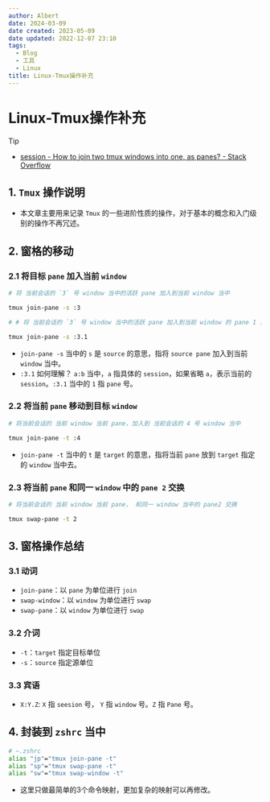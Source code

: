 ```yaml
---
author: Albert
date: 2024-03-09
date created: 2023-05-09
date updated: 2022-12-07 23:10
tags:
  - Blog
  - 工具
  - Linux
title: Linux-Tmux操作补充
---
```


# Linux-Tmux操作补充

> [!tip]
> - [session - How to join two tmux windows into one, as panes? - Stack Overflow](https://stackoverflow.com/questions/9592969/how-to-join-two-tmux-windows-into-one-as-panes)

## 1. `Tmux` 操作说明

- 本文章主要用来记录 `Tmux` 的一些进阶性质的操作，对于基本的概念和入门级别的操作不再冗述。

## 2. 窗格的移动

### 2.1 将目标 `pane` 加入当前 `window`

```bash
# 将 当前会话的 `3` 号 window 当中的活跃 pane 加入到当前 window 当中

tmux join-pane -s :3

# # 将 当前会话的 `3` 号 window 当中的活跃 pane 加入到当前 window 的 pane 1 当中

tmux join-pane -s :3.1
```

- `join-pane -s` 当中的 `s` 是 `source` 的意思，指将 `source pane` 加入到当前 `window` 当中。
- `:3.1` 如何理解？ `a:b` 当中，`a` 指具体的 `session`，如果省略 `a`，表示当前的 `session`。`:3.1` 当中的 `1` 指 `pane` 号。

### 2.2 将当前 `pane` 移动到目标 `window`

```bash
# 将当前会话的 当前 window 当前 pane，加入到 当前会话的 4 号 window 当中

tmux join-pane -t :4
```

- `join-pane -t` 当中的 `t` 是 `target` 的意思，指将当前 `pane` 放到 `target` 指定的 `window` 当中去。

### 2.3 将当前 `pane` 和同一 `window` 中的 `pane 2` 交换

```bash
# 将当前会话的 当前 window 当前 pane， 和同一 window 当中的 pane2 交换

tmux swap-pane -t 2
```

## 3. 窗格操作总结

### 3.1 动词

- `join-pane`：以 `pane` 为单位进行 `join`
- `swap-window`：以 `window` 为单位进行 `swap`
- `swap-pane`：以 `window` 为单位进行 `swap`

### 3.2 介词

- `-t`：`target` 指定目标单位
- `-s`：`source` 指定源单位

### 3.3 宾语

- `X:Y.Z`: `X` 指 `seesion` 号， `Y` 指 `window` 号。`Z` 指 `Pane` 号。

## 4. 封装到 `zshrc` 当中

```bash
# ~.zshrc
alias "jp"="tmux join-pane -t"
alias "sp"="tmux swap-pane -t"
alias "sw"="tmux swap-window -t"

```

- 这里只做最简单的3个命令映射，更加复杂的映射可以再修改。
